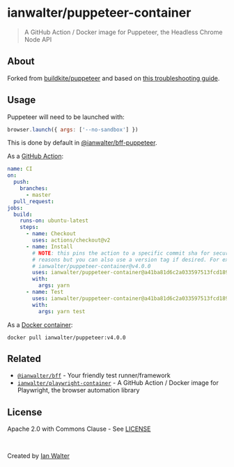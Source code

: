 # ianwalter/puppeteer-container
> A GitHub Action / Docker image for Puppeteer, the Headless Chrome Node API

## About

Forked from [buildkite/puppeteer][buildkiteUrl] and based on
[this troubleshooting guide][troubleshootingUrl].

## Usage

Puppeteer will need to be launched with:

```js
browser.launch({ args: ['--no-sandbox'] })
```

This is done by default in [@ianwalter/bff-puppeteer][bffUrl].

As a [GitHub Action][actionsUrl]:

```yml
name: CI
on:
  push:
    branches:
      - master
  pull_request:
jobs:
  build:
    runs-on: ubuntu-latest
    steps:
      - name: Checkout
        uses: actions/checkout@v2
      - name: Install
        # NOTE: this pins the action to a specific commit sha for security
        # reasons but you can also use a version tag if desired. For example:
        # ianwalter/puppeteer-container@v4.0.0
        uses: ianwalter/puppeteer-container@a41ba81d6c2a033597513fcd189801c512244b7e
        with:
          args: yarn
      - name: Test
        uses: ianwalter/puppeteer-container@a41ba81d6c2a033597513fcd189801c512244b7e
        with:
          args: yarn test
```

As a [Docker container][dockerUrl]:

```console
docker pull ianwalter/puppeteer:v4.0.0
```

## Related

* [`@ianwalter/bff`][bffUrl] - Your friendly test runner/framework
* [`ianwalter/playwright-container`][playwrightUrl] - A GitHub Action / Docker
  image for Playwright, the browser automation library

## License

Apache 2.0 with Commons Clause - See [LICENSE][licenseUrl]

&nbsp;

Created by [Ian Walter](https://ianwalter.dev)

[buildkiteUrl]: https://github.com/buildkite/docker-puppeteer
[troubleshootingUrl]: https://github.com/GoogleChrome/puppeteer/blob/main/docs/troubleshooting.md
[actionsUrl]: https://github.com/features/actions
[dockerUrl]: https://hub.docker.com/r/ianwalter/puppeteer
[bffUrl]: https://github.com/ianwalter/bff
[playwrightUrl]: https://github.com/ianwalter/playwright-container
[licenseUrl]: https://github.com/ianwalter/puppeteer-container/blob/master/LICENSE
